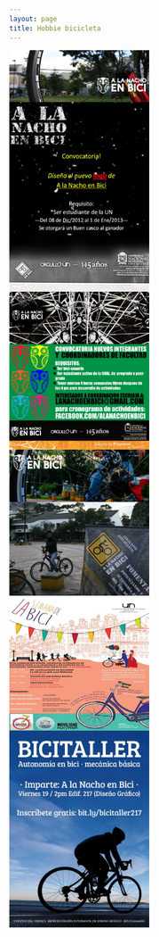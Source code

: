 ```yaml
---
layout: page
title: Hobbie bicicleta
---
```

<img src="https://raw.githubusercontent.com/Uskategi/diego/gh-pages/_images/bici1.jpg" width="50%" align="center">

<img src="https://raw.githubusercontent.com/Uskategi/diego/gh-pages/_images/bici2.jpg" width="50%" align="center">

<img src="https://raw.githubusercontent.com/Uskategi/diego/gh-pages/_images/bici3.jpg" width="50%" align="center">

<img src="https://raw.githubusercontent.com/Uskategi/diego/gh-pages/_images/bici4.jpg" width="50%" align="center">

<img src="https://raw.githubusercontent.com/Uskategi/diego/gh-pages/_images/bici5.jpg" width="50%" align="center">

<img src="https://raw.githubusercontent.com/Uskategi/diego/gh-pages/_images/bici6.jpg" width="50%" align="center">

<img src="https://raw.githubusercontent.com/Uskategi/diego/gh-pages/_images/bici7.jpg" width="50%" align="center">

<img src="https://raw.githubusercontent.com/Uskategi/diego/gh-pages/_images/bici8.jpg" width="50%" align="center">